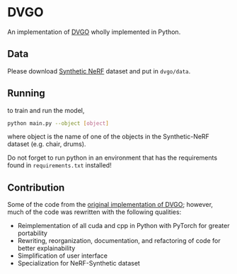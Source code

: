 # DVGO

An implementation of [DVGO](https://sunset1995.github.io/dvgo/)
wholly implemented in Python.

## Data

Please download [Synthetic NeRF](https://drive.google.com/drive/folders/128yBriW1IG_3NJ5Rp7APSTZsJqdJdfc1) dataset and put in `dvgo/data`.

## Running

to train and run the model,

```sh
python main.py --object [object]
```

where object is the name of one of the objects in the Synthetic-NeRF dataset (e.g. chair, drums).

Do not forget to run python in an environment that has the requirements found in `requirements.txt` installed!

## Contribution

Some of the code from the [original implementation of DVGO](https://github.com/sunset1995/DirectVoxGO); however, much of the code was rewritten with the following qualities:

- Reimplementation of all cuda and cpp in Python with PyTorch for greater portability
- Rewriting, reorganization, documentation, and refactoring of code for better explainability
- Simplification of user interface
- Specialization for NeRF-Synthetic dataset
